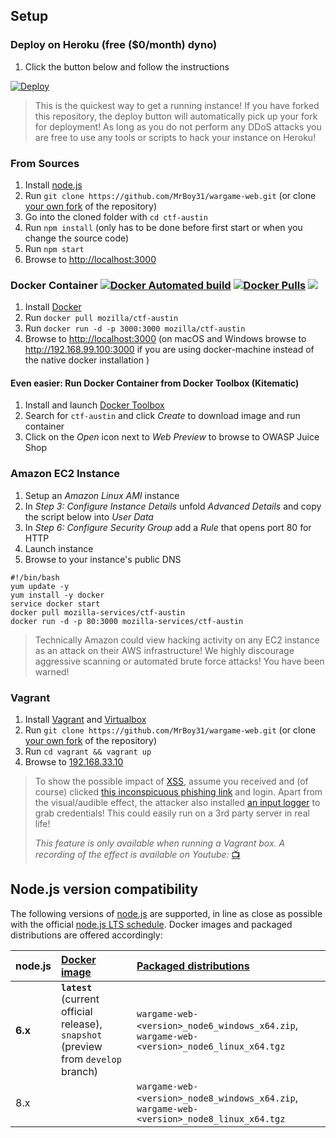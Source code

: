 
## Setup

### Deploy on Heroku (free ($0/month) dyno)

1. Click the button below and follow the instructions

[![Deploy](https://www.herokucdn.com/deploy/button.svg)](https://heroku.com/deploy)

> This is the quickest way to get a running instance! If
> you have forked this repository, the deploy button will automatically
> pick up your fork for deployment! As long as you do not perform any
> DDoS attacks you are free to use any tools or scripts to hack your
> instance on Heroku!

### From Sources

1. Install [node.js](#nodejs-version-compatibility)
2. Run `git clone https://github.com/MrBoy31/wargame-web.git` (or
   clone [your own fork](https://github.com/MrBoy31/wargame-web/fork)
   of the repository)
3. Go into the cloned folder with `cd ctf-austin`
4. Run `npm install` (only has to be done before first start or when you
   change the source code)
5. Run `npm start`
6. Browse to <http://localhost:3000>

### Docker Container [![Docker Automated build](https://img.shields.io/docker/automated/mozilla/ctf-austin.svg)](https://registry.hub.docker.com/u/MrBoy31/wargame-web/) [![Docker Pulls](https://img.shields.io/docker/pulls/MrBoy31/wargame-web/.svg)](https://registry.hub.docker.com/u/MrBoy31/wargame-web/) [![](https://images.microbadger.com/badges/image/MrBoy31/wargame-web/.svg)](https://microbadger.com/images/MrBoy31/wargame-web/ "Get your own image badge on microbadger.com")

1. Install [Docker](https://www.docker.com)
2. Run `docker pull mozilla/ctf-austin`
3. Run `docker run -d -p 3000:3000 mozilla/ctf-austin`
4. Browse to <http://localhost:3000> (on macOS and Windows browse to
   <http://192.168.99.100:3000> if you are using docker-machine instead
   of the native docker installation )

#### Even easier: Run Docker Container from Docker Toolbox (Kitematic)

1. Install and launch
   [Docker Toolbox](https://www.docker.com/docker-toolbox)
2. Search for `ctf-austin` and click _Create_ to download image and run
   container
3. Click on the _Open_ icon next to _Web Preview_ to browse to OWASP
   Juice Shop

### Amazon EC2 Instance

1. Setup an _Amazon Linux AMI_ instance
2. In _Step 3: Configure Instance Details_ unfold _Advanced Details_ and
   copy the script below into _User Data_
3. In _Step 6: Configure Security Group_ add a _Rule_ that opens port 80
   for HTTP
4. Launch instance
5. Browse to your instance's public DNS

```
#!/bin/bash
yum update -y
yum install -y docker
service docker start
docker pull mozilla-services/ctf-austin
docker run -d -p 80:3000 mozilla-services/ctf-austin
```

> Technically Amazon could view hacking activity on any EC2 instance as
> an attack on their AWS infrastructure! We highly discourage aggressive
> scanning or automated brute force attacks! You have been warned!

### Vagrant

1. Install [Vagrant](https://www.vagrantup.com/downloads.html) and
   [Virtualbox](https://www.virtualbox.org/wiki/Downloads)
2. Run `git clone https://github.com/MrBoy31/wargame-web.git` (or
   clone [your own fork](https://github.com/MrBoy31/wargame-web/fork)
   of the repository)
3. Run `cd vagrant && vagrant up`
4. Browse to [192.168.33.10](http://192.168.33.10)

> To show the possible impact of
> [XSS](https://www.owasp.org/index.php/Cross-site_Scripting_(XSS)),
> assume you received and (of course) clicked
> [this inconspicuous phishing link](http://192.168.33.10/#/search?q=%3Cscript%3Evar%20js%20%3Ddocument.createElement%28%22script%22%29;js.type%20%3D%20%22text%2Fjavascript%22;js.src%3D%22http:%2F%2F192.168.33.10%2Fshake.js%22;document.body.appendChild%28js%29;varhash%3Dwindow.location.hash;window.location.hash%3Dhash.substr%280,8%29;%3C%2Fscript%3Eapple)
> and login. Apart from the visual/audible effect, the attacker also
> installed [an input logger](http://192.168.33.10/logger.php) to grab
> credentials! This could easily run on a 3rd party server in real life!
>
> _This feature is only available when running a Vagrant box. A
> recording of the effect is available on Youtube:_
> [:tv:](https://www.youtube.com/watch?v=L7ZEMWRm7LA)

## Node.js version compatibility

The following versions of
[node.js](http://nodejs.org) are supported, in line as close as possible with the
official [node.js LTS schedule](https://github.com/nodejs/LTS). Docker
images and packaged distributions are offered accordingly:

| node.js | [Docker image](https://registry.hub.docker.com/MrBoy31/wargame-web/)             | [Packaged distributions](https://github.com//MrBoy31/wargame-web/releases/latest)       |
|:--------|:------------------------------------------------------------------------------------|:-----------------------------------------------------------------------------------------|
| __6.x__ | __`latest`__ (current official release), `snapshot` (preview from `develop` branch) | `wargame-web-<version>_node6_windows_x64.zip`, `wargame-web-<version>_node6_linux_x64.tgz` |
| 8.x     |                                                                                     | `wargame-web-<version>_node8_windows_x64.zip`, `wargame-web-<version>_node8_linux_x64.tgz` |
